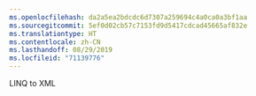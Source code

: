 ```yaml
---
ms.openlocfilehash: da2a5ea2bdcdc6d7307a259694c4a0ca0a3bf1aa
ms.sourcegitcommit: 5ef0d02cb57c7153fd9d5417cdcad45665af832e
ms.translationtype: HT
ms.contentlocale: zh-CN
ms.lasthandoff: 08/29/2019
ms.locfileid: "71139776"
---
```

LINQ to XML